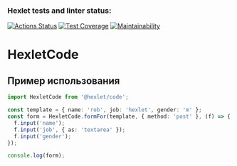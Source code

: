 ### Hexlet tests and linter status:
[![Actions Status](https://github.com/demeena/typescript-developer-project-81/actions/workflows/hexlet-check.yml/badge.svg)](https://github.com/demeena/typescript-developer-project-81/actions)
[![Test Coverage](https://api.codeclimate.com/v1/badges/6239f6d142e713955302/test_coverage)](https://codeclimate.com/github/demeena/typescript-developer-project-81/test_coverage)
[![Maintainability](https://api.codeclimate.com/v1/badges/6239f6d142e713955302/maintainability)](https://codeclimate.com/github/demeena/typescript-developer-project-81/maintainability)

# HexletCode

## Пример использования

```typescript
import HexletCode from '@hexlet/code';

const template = { name: 'rob', job: 'hexlet', gender: 'm' };
const form = HexletCode.formFor(template, { method: 'post' }, (f) => {
  f.input('name');
  f.input('job', { as: 'textarea' });
  f.input('gender');
});

console.log(form);
